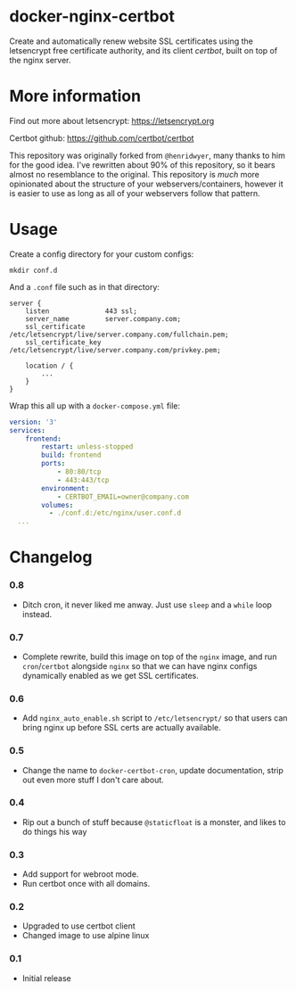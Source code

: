 # docker-nginx-certbot
Create and automatically renew website SSL certificates using the letsencrypt free certificate authority, and its client *certbot*, built on top of the nginx server.

# More information

Find out more about letsencrypt: https://letsencrypt.org

Certbot github: https://github.com/certbot/certbot

This repository was originally forked from `@henridwyer`, many thanks to him for the good idea.  I've rewritten about 90% of this repository, so it bears almost no resemblance to the original.  This repository is _much_ more opinionated about the structure of your webservers/containers, however it is easier to use as long as all of your webservers follow that pattern.

# Usage

Create a config directory for your custom configs:
```
mkdir conf.d
```

And a `.conf` file such as in that directory:
```nginx
server {
    listen              443 ssl;
    server_name         server.company.com;
    ssl_certificate     /etc/letsencrypt/live/server.company.com/fullchain.pem;
    ssl_certificate_key /etc/letsencrypt/live/server.company.com/privkey.pem;

    location / {
        ...
    }
}
```

Wrap this all up with a `docker-compose.yml` file:
```yml
version: '3'
services:
    frontend:
        restart: unless-stopped
        build: frontend
        ports:
            - 80:80/tcp
            - 443:443/tcp
        environment:
            - CERTBOT_EMAIL=owner@company.com
        volumes:
          - ./conf.d:/etc/nginx/user.conf.d
  ...
```

# Changelog

### 0.8
- Ditch cron, it never liked me anway.  Just use `sleep` and a `while` loop instead.

### 0.7
- Complete rewrite, build this image on top of the `nginx` image, and run `cron`/`certbot` alongside `nginx` so that we can have nginx configs dynamically enabled as we get SSL certificates.

### 0.6
- Add `nginx_auto_enable.sh` script to `/etc/letsencrypt/` so that users can bring nginx up before SSL certs are actually available.

### 0.5
- Change the name to `docker-certbot-cron`, update documentation, strip out even more stuff I don't care about.

### 0.4
- Rip out a bunch of stuff because `@staticfloat` is a monster, and likes to do things his way

### 0.3
- Add support for webroot mode.
- Run certbot once with all domains.

### 0.2
- Upgraded to use certbot client
- Changed image to use alpine linux

### 0.1
- Initial release
